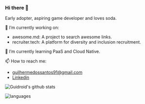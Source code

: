 ### Hi there 👋

Early adopter, aspiring game developer and loves soda.

🔭 I’m currently working on:

- awesome.md: A project to search awesome links.
- recruiter.tech: A platform for diversity and inclusion recruitment.

🌱 I’m currently learning PaaS and Cloud Native. 

 📫 How to reach me:
 
 - guilhermedossantos91@gmail.com
 - [Linkedin](https://www.linkedin.com/in/guilherme-dos-santos/)



![Guidroid's github stats](https://github-readme-stats.vercel.app/api?username=guidroid&show_icons=true)

![languages](https://github-readme-stats.vercel.app/api/top-langs/?username=guidroid&hide=scss&layout=compact)


<!--
**guidroid/guidroid** is a ✨ _special_ ✨ repository because its `README.md` (this file) appears on your GitHub profile.

Here are some ideas to get you started:

- 🔭 I’m currently working on ...
- 🌱 I’m currently learning ...
- 👯 I’m looking to collaborate on ...
- 🤔 I’m looking for help with ...
- 💬 Ask me about ...
- 📫 How to reach me: ...
- 😄 Pronouns: ...
- ⚡ Fun fact: ...
-->
